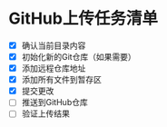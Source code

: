 # GitHub上传任务清单

- [x] 确认当前目录内容
- [x] 初始化新的Git仓库（如果需要）
- [x] 添加远程仓库地址
- [x] 添加所有文件到暂存区
- [x] 提交更改
- [ ] 推送到GitHub仓库
- [ ] 验证上传结果 